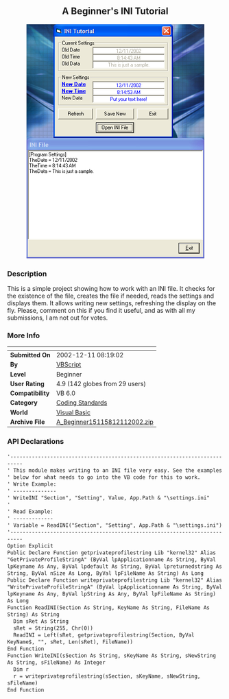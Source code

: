 ﻿<div align="center">

## A Beginner's INI Tutorial

<img src="PIC2002121182637334.jpg">
</div>

### Description

This is a simple project showing how to work with an INI file. It checks for the existence of the file, creates the file if needed, reads the settings and displays them. It allows writing new settings, refreshing the display on the fly. Please, comment on this if you find it useful, and as with all my submissions, I am not out for votes.
 
### More Info
 


<span>             |<span>
---                |---
**Submitted On**   |2002-12-11 08:19:02
**By**             |[VBScript](https://github.com/Planet-Source-Code/PSCIndex/blob/master/ByAuthor/vbscript.md)
**Level**          |Beginner
**User Rating**    |4.9 (142 globes from 29 users)
**Compatibility**  |VB 6\.0
**Category**       |[Coding Standards](https://github.com/Planet-Source-Code/PSCIndex/blob/master/ByCategory/coding-standards__1-43.md)
**World**          |[Visual Basic](https://github.com/Planet-Source-Code/PSCIndex/blob/master/ByWorld/visual-basic.md)
**Archive File**   |[A\_Beginner15115812112002\.zip](https://github.com/Planet-Source-Code/vbscript-a-beginner-s-ini-tutorial__1-41499/archive/master.zip)

### API Declarations

```
'--------------------------------------------------------------------------
' This module makes writing to an INI file very easy. See the examples
' below for what needs to go into the VB code for this to work.
' Write Example:
' --------------
' WriteINI "Section", "Setting", Value, App.Path & "\settings.ini"
'
' Read Example:
' -------------
' Variable = ReadINI("Section", "Setting", App.Path & "\settings.ini")
'--------------------------------------------------------------------------
Option Explicit
Public Declare Function getprivateprofilestring Lib "kernel32" Alias "GetPrivateProfileStringA" (ByVal lpApplicationname As String, ByVal lpKeyname As Any, ByVal lpdefault As String, ByVal lpreturnedstring As String, ByVal nSize As Long, ByVal lpFileName As String) As Long
Public Declare Function writeprivateprofilestring Lib "kernel32" Alias "WritePrivateProfileStringA" (ByVal lpApplicationname As String, ByVal lpKeyname As Any, ByVal lpString As Any, ByVal lpFileName As String) As Long
Function ReadINI(Section As String, KeyName As String, FileName As String) As String
  Dim sRet As String
  sRet = String(255, Chr(0))
  ReadINI = Left(sRet, getprivateprofilestring(Section, ByVal KeyName$, "", sRet, Len(sRet), FileName))
End Function
Function WriteINI(sSection As String, sKeyName As String, sNewString As String, sFileName) As Integer
  Dim r
  r = writeprivateprofilestring(sSection, sKeyName, sNewString, sFileName)
End Function
```





